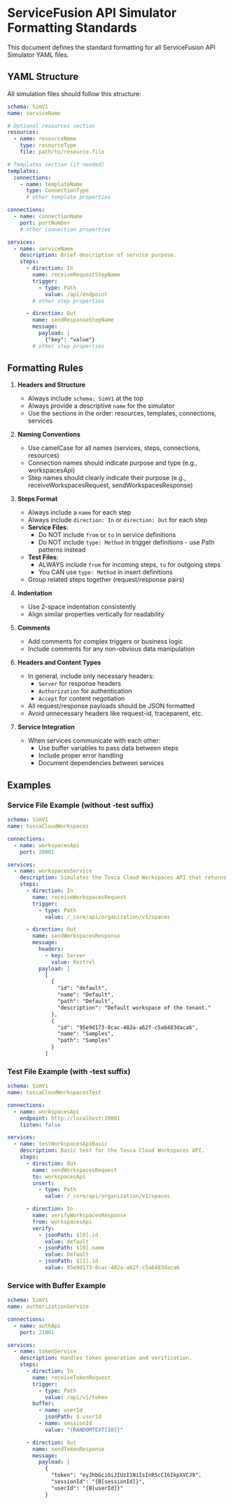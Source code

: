 # ServiceFusion API Simulator Formatting Standards

This document defines the standard formatting for all ServiceFusion API Simulator YAML files.

## YAML Structure

All simulation files should follow this structure:

```yaml
schema: SimV1
name: serviceName

# Optional resources section
resources:
  - name: resourceName
    type: resourceType
    file: path/to/resource.file

# Templates section (if needed)
templates:
  connections:
    - name: templateName
      type: ConnectionType
      # other template properties

connections:
  - name: connectionName
    port: portNumber
    # other connection properties

services:
  - name: serviceName
    description: Brief description of service purpose.
    steps:
      - direction: In
        name: receiveRequestStepName
        trigger:
          - type: Path
            value: /api/endpoint
        # other step properties

      - direction: Out
        name: sendResponseStepName
        message:
          payload: |
            {"key": "value"}
        # other step properties
```

## Formatting Rules

1. **Headers and Structure**
   - Always include `schema: SimV1` at the top
   - Always provide a descriptive `name` for the simulator
   - Use the sections in the order: resources, templates, connections, services

2. **Naming Conventions**
   - Use camelCase for all names (services, steps, connections, resources)
   - Connection names should indicate purpose and type (e.g., workspacesApi)
   - Step names should clearly indicate their purpose (e.g., receiveWorkspacesRequest, sendWorkspacesResponse)

3. **Steps Format**
   - Always include a `name` for each step
   - Always include `direction: In` or `direction: Out` for each step
   - **Service Files**: 
     - Do NOT include `from` or `to` in service definitions
     - Do NOT include `type: Method` in trigger definitions - use Path patterns instead
   - **Test Files**: 
     - ALWAYS include `from` for incoming steps, `to` for outgoing steps
     - You CAN use `type: Method` in insert definitions
   - Group related steps together (request/response pairs)

4. **Indentation**
   - Use 2-space indentation consistently
   - Align similar properties vertically for readability

5. **Comments**
   - Add comments for complex triggers or business logic
   - Include comments for any non-obvious data manipulation

6. **Headers and Content Types**
   - In general, include only necessary headers:
     - `Server` for response headers
     - `Authorization` for authentication
     - `Accept` for content negotiation
   - All request/response payloads should be JSON formatted
   - Avoid unnecessary headers like request-id, traceparent, etc.

7. **Service Integration**
   - When services communicate with each other:
     - Use buffer variables to pass data between steps
     - Include proper error handling
     - Document dependencies between services

## Examples

### Service File Example (without -test suffix)

```yaml
schema: SimV1
name: toscaCloudWorkspaces

connections:
  - name: workspacesApi
    port: 20001

services:
  - name: workspacesService
    description: Simulates the Tosca Cloud Workspaces API that returns available workspaces.
    steps:
      - direction: In
        name: receiveWorkspacesRequest
        trigger:
          - type: Path
            value: /_core/api/organization/v1/spaces

      - direction: Out
        name: sendWorkspacesResponse
        message:
          headers:
            - key: Server
              value: Kestrel
          payload: |
            [
              {
                "id": "default",
                "name": "Default",
                "path": "Default",
                "description": "Default workspace of the tenant."
              },
              {
                "id": "95e9d173-8cac-482a-a62f-c5a6483daca6",
                "name": "Samples",
                "path": "Samples"
              }
            ]
```

### Test File Example (with -test suffix)

```yaml
schema: SimV1
name: toscaCloudWorkspacesTest

connections:
  - name: workspacesApi
    endpoint: http://localhost:20001
    listen: false

services:
  - name: testWorkspacesApiBasic
    description: Basic test for the Tosca Cloud Workspaces API.
    steps:
      - direction: Out
        name: sendWorkspacesRequest
        to: workspacesApi
        insert:
          - type: Path
            value: /_core/api/organization/v1/spaces

      - direction: In
        name: verifyWorkspacesResponse
        from: workspacesApi
        verify:
          - jsonPath: $[0].id
            value: default
          - jsonPath: $[0].name
            value: Default
          - jsonPath: $[1].id
            value: 95e9d173-8cac-482a-a62f-c5a6483daca6
```

### Service with Buffer Example

```yaml
schema: SimV1
name: authorizationService

connections:
  - name: authApi
    port: 21001

services:
  - name: tokenService
    description: Handles token generation and verification.
    steps:
      - direction: In
        name: receiveTokenRequest
        trigger:
          - type: Path
            value: /api/v1/token
        buffer:
          - name: userId
            jsonPath: $.userId
          - name: sessionId
            value: "{RANDOMTEXT[10]}"

      - direction: Out
        name: sendTokenResponse
        message:
          payload: |
            {
              "token": "eyJhbGciOiJIUzI1NiIsInR5cCI6IkpXVCJ9",
              "sessionId": "{B[sessionId]}",
              "userId": "{B[userId]}"
            }
```

